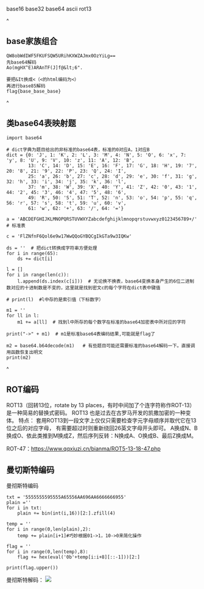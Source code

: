 base16
base32
base64
ascii
rot13

^
## **base家族组合**
```
QW8obWdIWF5FKUFSQW5URihKXWZAJmx0OzYiLg==
先base64解码
Ao(mgHX^E)ARAnTF(J]f@&lt;6".

要把&It换成<（<的html编码为<）
再进行base85解码
flag{base_base_base}
```

^
## **类base64表映射题**
```
import base64

# dict字典为题目给出的非标准的base64表，标准的0对应A，1对应B
dict = {0: 'J', 1: 'K', 2: 'L', 3: 'M', 4: 'N', 5: 'O', 6: 'x', 7: 'y', 8: 'U', 9: 'V', 10: 'z', 11: 'A', 12: 'B',
        13: 'C', 14: 'D', 15: 'E', 16: 'F', 17: 'G', 18: 'H', 19: '7', 20: '8', 21: '9', 22: 'P', 23: 'Q', 24: 'I',
        25: 'a', 26: 'b', 27: 'c', 28: 'd', 29: 'e', 30: 'f', 31: 'g', 32: 'h', 33: 'i', 34: 'j', 35: 'k', 36: 'l',
        37: 'm', 38: 'W', 39: 'X', 40: 'Y', 41: 'Z', 42: '0', 43: '1', 44: '2', 45: '3', 46: '4', 47: '5', 48: '6',
        49: 'R', 50: 'S', 51: 'T', 52: 'n', 53: 'o', 54: 'p', 55: 'q', 56: 'r', 57: 's', 58: 't', 59: 'u', 60: 'v',
        61: 'w', 62: '+', 63: '/', 64: '='}

a = 'ABCDEFGHIJKLMNOPQRSTUVWXYZabcdefghijklmnopqrstuvwxyz0123456789+/'  # 标准表

c = 'FlZNfnF6Qol6e9w17WwQQoGYBQCgIkGTa9w3IQKw'

ds = ''  # 把dict转换成字符串方便处理
for i in range(65):
    ds += dict[i]

l = []
for i in range(len(c)):
    l.append(ds.index(c[i]))  # 无论换不换表，base64变换本身产生的6位二进制数对应的十进制数是不变的，这里就是找到密文c的每个字符在dict表中键值

# print(l)  #l中存的是索引值（下标数字）

m1 = ''
for ll in l:
    m1 += a[ll]  # 找到l中所存的每个数字在标准的base64加密表中所对应的字符

print("->" + m1)  # m1是标准base64表编码结果,可能就是flag了

m2 = base64.b64decode(m1)   # 有些题目可能还需要标准的base64解码一下。直接调用函数恢复出明文
print(m2)
```


^
## **ROT编码**
 ROT13（回转13位，rotate by 13 places，有时中间加了个连字符称作ROT-13）是一种简易的替换式密码。 
 ROT13 也是过去在古罗马开发的凯撒加密的一种变体。 
特点： 套用ROT13到一段文字上仅仅只需要检查字元字母顺序并取代它在13位之后的对应字母， 有需要超过时则重新绕回26英文字母开头即可。  A换成N、B换成O、依此类推到M换成Z，然后序列反转：N换成A、O换成B、最后Z换成M。

ROT-47：<https://www.qqxiuzi.cn/bianma/ROT5-13-18-47.php>
## **曼切斯特编码**
曼彻斯特编码
```
txt = '5555555595555A65556AA696AA6666666955'
plain =''
for i in txt:
    plain += bin(int(i,16))[2:].zfill(4)

temp = ''
for i in range(0,len(plain),2):
    temp += plain[i+1]#巧妙根据01->1，10->0来简化操作

flag = ''
for i in range(0,len(temp),8):
    flag += hex(eval('0b'+temp[i:i+8][::-1]))[2:]

print(flag.upper())

````
曼彻斯特解码：
![](.topwrite/assets/image_1732279484950.png)